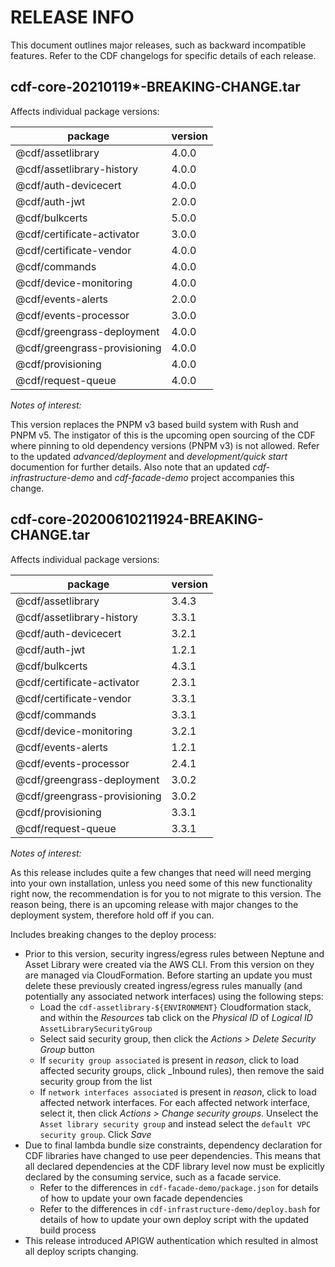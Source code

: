 # RELEASE INFO

This document outlines major releases, such as backward incompatible features.  Refer to the CDF changelogs for specific details of each release.

## cdf-core-20210119*-BREAKING-CHANGE.tar

Affects individual package versions:

package | version
--- | ---
@cdf/assetlibrary | 4.0.0
@cdf/assetlibrary-history | 4.0.0
@cdf/auth-devicecert | 4.0.0
@cdf/auth-jwt | 2.0.0
@cdf/bulkcerts | 5.0.0
@cdf/certificate-activator | 3.0.0
@cdf/certificate-vendor | 4.0.0
@cdf/commands | 4.0.0
@cdf/device-monitoring | 4.0.0
@cdf/events-alerts | 2.0.0
@cdf/events-processor | 3.0.0
@cdf/greengrass-deployment | 4.0.0
@cdf/greengrass-provisioning | 4.0.0
@cdf/provisioning | 4.0.0
@cdf/request-queue | 4.0.0

*Notes of interest:*

This version replaces the PNPM v3 based build system with Rush and PNPM v5. The instigator of this is the upcoming open sourcing of the CDF where pinning to old dependency versions (PNPM v3) is not allowed. Refer to the updated _advanced/deployment_ and _development/quick start_ documention for further details. Also note that an updated _cdf-infrastructure-demo_ and _cdf-facade-demo_ project accompanies this change.


## cdf-core-20200610211924-BREAKING-CHANGE.tar

Affects individual package versions:

package | version
--- | ---
@cdf/assetlibrary | 3.4.3
@cdf/assetlibrary-history | 3.3.1
@cdf/auth-devicecert | 3.2.1
@cdf/auth-jwt | 1.2.1
@cdf/bulkcerts | 4.3.1
@cdf/certificate-activator | 2.3.1
@cdf/certificate-vendor | 3.3.1
@cdf/commands | 3.3.1
@cdf/device-monitoring | 3.2.1
@cdf/events-alerts | 1.2.1
@cdf/events-processor | 2.4.1
@cdf/greengrass-deployment | 3.0.2
@cdf/greengrass-provisioning | 3.0.2
@cdf/provisioning | 3.3.1
@cdf/request-queue | 3.3.1

*Notes of interest:*

As this release includes quite a few changes that need will need merging into your own installation, unless you need some of this new functionality right now, the recommendation is for you to not migrate to this version.  The reason being, there is an upcoming release with major changes to the deployment system, therefore hold off if you can.

Includes breaking changes to the deploy process:
- Prior to this version, security ingress/egress rules between Neptune and Asset Library were created via the AWS CLI. From this version on they are managed via CloudFormation.  Before starting an update you must delete these previously created ingress/egress rules manually (and potentially any associated network interfaces) using the following steps:
    - Load the `cdf-assetlibrary-${ENVIRONMENT}` Cloudformation stack, and within the _Resources_ tab click on the _Physical ID_ of _Logical ID_ `AssetLibrarySecurityGroup`
    - Select said security group, then click the *Actions > Delete Security Group* button
    - If `security group associated` is present in *reason*, click to load affected security groups, click _Inbound rules), then remove the said security group from the list
    - If `network interfaces associated` is present in *reason*, click to load affected network interfaces. For each affected network interface, select it, then click *Actions > Change security groups*.  Unselect the `Asset library security group` and instead select the `default VPC security group`.  Click _Save_
- Due to final lambda bundle size constraints, dependency declaration for CDF libraries have changed to use peer dependencies.  This means that all declared dependencies at the CDF library level now must be explicitly declared by the consuming service, such as a facade service.  
    - Refer to the differences in `cdf-facade-demo/package.json` for details of how to update your own facade dependencies
    - Refer to the differences in `cdf-infrastructure-demo/deploy.bash` for details of how to update your own deploy script with the updated build process
- This release introduced APIGW authentication which resulted in almost all deploy scripts changing.